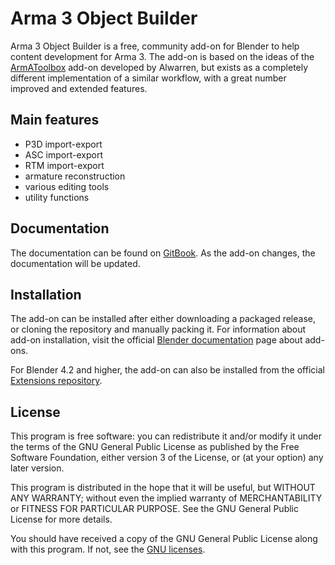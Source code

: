 # Arma 3 Object Builder

Arma 3 Object Builder is a free, community add-on for Blender to help content development for Arma 3. The add-on is based on the ideas of the [ArmAToolbox](https://github.com/AlwarrenSidh/ArmAToolbox) add-on developed by Alwarren, but exists as a completely different implementation of a similar workflow, with a great number improved and extended features.

## Main features

- P3D import-export
- ASC import-export
- RTM import-export
- armature reconstruction
- various editing tools
- utility functions

## Documentation

The documentation can be found on [GitBook](https://mrcmodding.gitbook.io/arma-3-object-builder/home). As the add-on changes, the documentation will be updated.

## Installation

The add-on can be installed after either downloading a packaged release, or cloning the repository and manually packing it.
For information about add-on installation, visit the official [Blender documentation](https://docs.blender.org/manual/en/latest/editors/preferences/addons.html) page about add-ons.

For Blender 4.2 and higher, the add-on can also be installed from the official [Extensions repository](https://extensions.blender.org/add-ons/arma3objectbuilder).

## License

This program is free software: you can redistribute it and/or modify it under the terms of the GNU General Public License as published by the Free Software Foundation, either version 3 of the License, or (at your option) any later version.

This program is distributed in the hope that it will be useful, but WITHOUT ANY WARRANTY; without even the implied warranty of MERCHANTABILITY or FITNESS FOR  PARTICULAR PURPOSE. See the GNU General Public License for more details.

You should have received a copy of the GNU General Public License along with this program. If not, see the [GNU licenses](http://www.gnu.org/licenses/).
